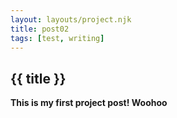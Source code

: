 ```yaml
---
layout: layouts/project.njk
title: post02
tags: [test, writing]
---
```


## {{ title }}
**This is my first project post! Woohoo**